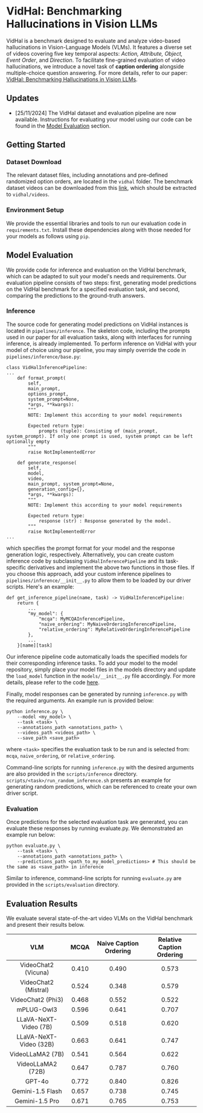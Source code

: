 # VidHal: Benchmarking Hallucinations in Vision LLMs

VidHal is a benchmark designed to evaluate and analyze video-based hallucinations in Vision-Language Models (VLMs). It features a diverse set of videos covering five key temporal aspects: _Action, Attribute, Object, Event Order_, and _Direction_. To facilitate fine-grained evaluation of video hallucinations, we introduce a novel task of **caption ordering** alongside multiple-choice question answering. For more details, refer to our paper: [VidHal: Benchmarking Hallucinations in Vision LLMs]().

## Updates
- [25/11/2024] The VidHal dataset and evaluation pipeline are now available. Instructions for evaluating your model using our code can be found in the [Model Evaluation](#model-evaluation) section.

## Getting Started
### Dataset Download
The relevant dataset files, including annotations and pre-defined randomized option orders, are located in the `vidhal` folder. The benchmark dataset videos can be downloaded from this [link](https://drive.google.com/file/d/1Lrt-ZDv4V09uONAcW34ak7JUNUruHTZl/view?usp=sharing), which should be extracted to `vidhal/videos`.

### Environment Setup
We provide the essential libraries and tools to run our evaluation code in `requirements.txt`. Install these dependencies along with those needed for your models as follows using `pip`.

## Model Evaluation 
We provide code for inference and evaluation on the VidHal benchmark, which can be adapted to suit your model's needs and requirements. Our evaluation pipeline consists of two steps: first, generating model predictions on the VidHal benchmark for a specified evaluation task, and second, comparing the predictions to the ground-truth answers.

### Inference
The source code for generating model predictions on VidHal instances is located in `pipelines/inference`. The skeleton code, including the prompts used in our paper for all evaluation tasks, along with interfaces for running inference, is already implemented. To perform inference on VidHal with your model of choice using our pipeline, you may simply override the code in `pipelines/inference/base.py`:
```
class VidHalInferencePipeline:
...
    def format_prompt(
        self, 
        main_prompt, 
        options_prompt, 
        system_prompt=None, 
        *args, **kwargs):
        """
        NOTE: Implement this according to your model requirements

        Expected return type:
            prompts (tuple): Consisting of (main_prompt, system_prompt). If only one prompt is used, system prompt can be left optionally empty
        """
        raise NotImplementedError

    def generate_response(
        self, 
        model, 
        video, 
        main_prompt, system_prompt=None,
        generation_config={},
        *args, **kwargs):
        """
        NOTE: Implement this according to your model requirements

        Expected return type:
            response (str) : Response generated by the model.
        """
        raise NotImplementedError
...
```
which specifies the prompt format for your model and the response generation logic, respectively. Alternatively, you can create custom inference code by subclassing `VidHalInferencePipeline` and its task-specific derivatives and implement the above two functions in those files. If you choose this approach, add your custom inference pipelines to `pipelines/inference/__init__.py` to allow them to be loaded by our driver scripts. Here's an example:
```
def get_inference_pipeline(name, task) -> VidHalInferencePipeline:
    return {
        ...
        "my_model": {
            "mcqa": MyMCQAInferencePipeline,
            "naive_ordering": MyNaiveOrderingInferencePipeline,
            "relative_ordering": MyRelativeOrderingInferencePipeline
        },
        ...
    }[name][task]

```
Our inference pipeline code automatically loads the specified models for their corresponding inference tasks. To add your model to the model repository, simply place your model files in the models directory and update the `load_model` function in the `models/__init__.py` file accordingly. For more details, please refer to the code [here]().

Finally, model responses can be generated by running `inference.py` with the required arguments. An example run is provided below: 
```
python inference.py \
    --model <my_model> \
    --task <task> \
    --annotations_path <annotations_path> \
    --videos_path <videos_path> \
    --save_path <save_path> 
```
where `<task>` specifies the evaluation task to be run and is selected from: `mcqa`, `naive_ordering`, or `relative_ordering`.

Command-line scripts for running `inference.py` with the desired arguments are also provided in the `scripts/inference` directory. `scripts/<task>/run_random_inference.sh` presents an example for generating random predictions, which can be referenced to create your own driver script.

### Evaluation
Once predictions for the selected evaluation task are generated, you can evaluate these responses by running evaluate.py. We demonstrated an example run below:
```
python evaluate.py \
    --task <task> \
    --annotations_path <annotations_path> \
    --predictions_path <path_to_my_model_predictions> # This should be the same as <save_path> in inference
```
Similar to inference, command-line scripts for running `evaluate.py` are provided in the `scripts/evaluation` directory.

## Evaluation Results
We evaluate several state-of-the-art video VLMs on the VidHal benchmark and present their results below.

|           VLM          |  MCQA | Naive Caption Ordering | Relative Caption Ordering |
|:----------------------:|:-----:|:----------------------:|:-------------------------:|
| VideoChat2 (Vicuna)    | 0.410 |          0.490         |           0.573           |
| VideoChat2 (Mistral)   | 0.524 |          0.348         |           0.579           |
| VideoChat2 (Phi3)      | 0.468 |          0.552         |           0.522           |
| mPLUG-Owl3             | 0.596 |          0.641         |           0.707           |
| LLaVA-NeXT-Video (7B)  | 0.509 |          0.518         |           0.620           |
| LLaVA-NeXT-Video (32B) | 0.663 |          0.641         |           0.747           |
| VideoLLaMA2 (7B)       | 0.541 |          0.564         |           0.622           |
| VideoLLaMA2 (72B)      | 0.647 |          0.787         |           0.760           |
| GPT-4o                 | 0.772 |          0.840         |           0.826           |
| Gemini-1.5 Flash       | 0.657 |          0.738         |           0.745           |
| Gemini-1.5 Pro         | 0.671 |          0.765         |           0.753           |